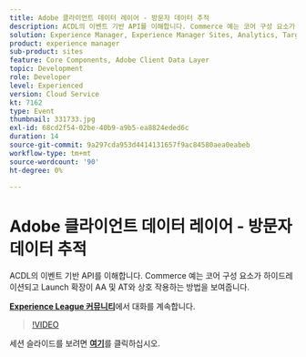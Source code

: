 ```yaml
---
title: Adobe 클라이언트 데이터 레이어 - 방문자 데이터 추적
description: ACDL의 이벤트 기반 API를 이해합니다. Commerce 예는 코어 구성 요소가 하이드레이션되고 Launch 확장이 AA 및 AT와 상호 작용하는 방법을 보여줍니다. 이 세션은 Adobe Developers Live 컨텐츠 이벤트의 일부로 전달되었습니다.
solution: Experience Manager, Experience Manager Sites, Analytics, Target
product: experience manager
sub-product: sites
feature: Core Components, Adobe Client Data Layer
topic: Development
role: Developer
level: Experienced
version: Cloud Service
kt: 7162
type: Event
thumbnail: 331733.jpg
exl-id: 68cd2f54-02be-40b9-a9b5-ea8824eded6c
duration: 14
source-git-commit: 9a297cda953d4414131657f9ac84580aea0eabeb
workflow-type: tm+mt
source-wordcount: '90'
ht-degree: 0%

---
```


# Adobe 클라이언트 데이터 레이어 - 방문자 데이터 추적

ACDL의 이벤트 기반 API를 이해합니다. Commerce 예는 코어 구성 요소가 하이드레이션되고 Launch 확장이 AA 및 AT와 상호 작용하는 방법을 보여줍니다.

**[Experience League 커뮤니티](https://adobe.ly/36Yd3v6)**&#x200B;에서 대화를 계속합니다.

>[!VIDEO](https://video.tv.adobe.com/v/331733/?quality=12&learn=on&hidetitle=true)

세션 슬라이드를 보려면 **[여기](/help/adobe-developers-live/assets/adobe-client-data-layer.pdf)**&#x200B;를 클릭하십시오.
